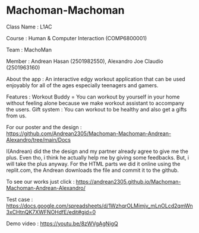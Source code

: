 # Machoman-Machoman
Class Name : L1AC

Course : Human & Computer Interaction (COMP6800001)

Team : MachoMan

Member   : Andrean Hasan (2501982550), Alexandro Joe Claudio (2501963160)
         
About the app : An interactive edgy workout application that can be used enjoyably for all of the ages especially teenagers and gamers.

Features : Workout Buddy = You can workout by yourself in your home without feeling alone because we make workout assistant to accompany the users.
Gift system : You can workout to be healthy and also get a gifts from us.

For our poster and the design : https://github.com/Andrean2305/Machoman-Machoman-Andrean-Alexandro/tree/main/Docs

I(Andrean) did the the design and my partner already agree to give me the plus. Even tho, i think he actually help me by giving some feedbacks. But, i will take the plus anyway.
For the HTML parts we did it online using the replit.com, the Andrean downloads the file and commit it to the github.

To see our works just click : https://andrean2305.github.io/Machoman-Machoman-Andrean-Alexandro/

Test case : https://docs.google.com/spreadsheets/d/1WzhqrOLMimjv_mLnOLcd2qmWn3xCHtnQK7XWFNOHdfE/edit#gid=0

Demo video  : https://youtu.be/8zWVgAgNigQ
